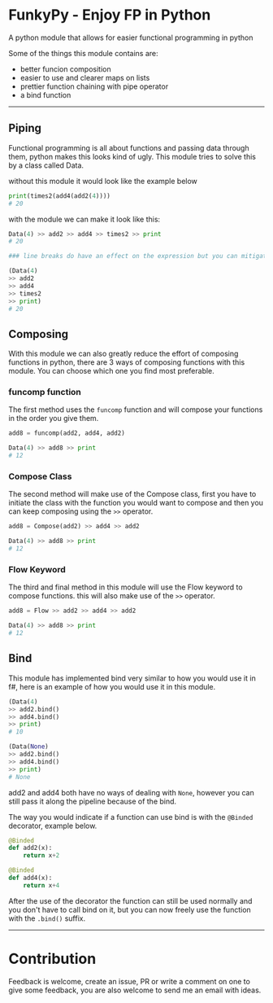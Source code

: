 # FunkyPy - Enjoy FP in Python

A python module that allows for easier functional programming in python

Some of the things this module contains are:

- better funcion composition
- easier to use and clearer maps on lists
- prettier function chaining with pipe operator
- a bind function

---

## Piping

Functional programming is all about functions and passing data through them, python makes this looks kind of ugly. This module tries to solve this by a class called Data.

without this module it would look like the example below

```py
print(times2(add4(add2(4))))
# 20
```
with the module we can make it look like this:
```py
Data(4) >> add2 >> add4 >> times2 >> print
# 20

### line breaks do have an effect on the expression but you can mitigate this by parentheses

(Data(4)
>> add2
>> add4
>> times2
>> print)
# 20
```
## Composing

With this module we can also greatly reduce the effort of composing functions in python, there are 3 ways of composing functions with this module. You can choose which one you find most preferable.

### funcomp function

The first method uses the `funcomp` function and will compose your functions in the order you give them.

```py
add8 = funcomp(add2, add4, add2)

Data(4) >> add8 >> print
# 12
```

### Compose Class

The second method will make use of the Compose class, first you have to initiate the class with the function you would want to compose and then you can keep composing using the `>>` operator.

```py
add8 = Compose(add2) >> add4 >> add2

Data(4) >> add8 >> print
# 12
```

### Flow Keyword

The third and final method in this module will use the Flow keyword to compose functions. this will also make use of the `>>` operator. 

```py
add8 = Flow >> add2 >> add4 >> add2

Data(4) >> add8 >> print
# 12
```

## Bind

This module has implemented bind very similar to how you would use it in f#, here is an example of how you would use it in this module.

```py
(Data(4) 
>> add2.bind()
>> add4.bind()
>> print)
# 10

(Data(None) 
>> add2.bind()
>> add4.bind()
>> print)
# None
```
add2 and add4 both have no ways of dealing with `None`, however you can still pass it along the pipeline because of the bind. 

The way you would indicate if a function can use bind is with the `@Binded` decorator, example below.
```py
@Binded
def add2(x):
    return x+2

@Binded
def add4(x):
    return x+4
```
After the use of the decorator the function can still be used normally and you don't have to call bind on it, but you can now freely use the function with the `.bind()` suffix.

---

# Contribution

Feedback is welcome, create an issue, PR or write a comment on one to give some feedback, you are also welcome to send me an email with ideas.
